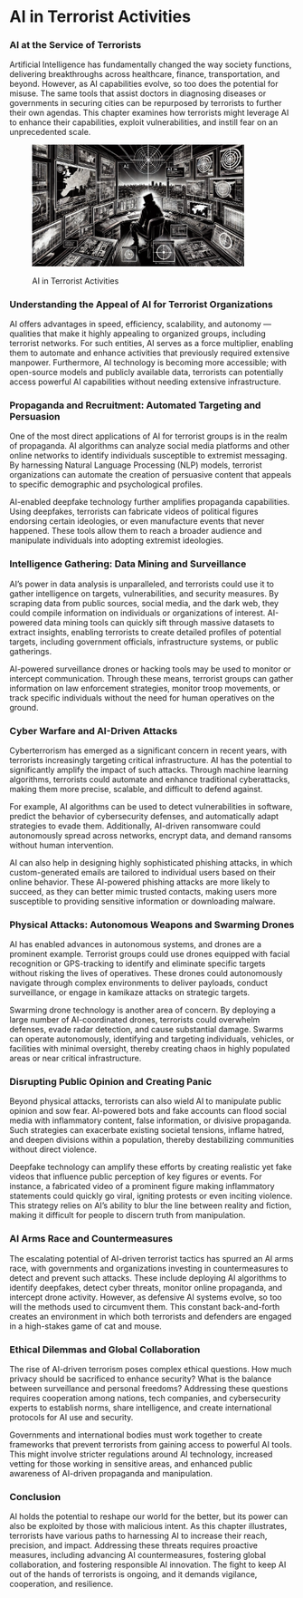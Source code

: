 # AI in Terrorist Activities

### AI at the Service of Terrorists

Artificial Intelligence has fundamentally changed the way society functions, delivering breakthroughs across healthcare, finance, transportation, and beyond. However, as AI capabilities evolve, so too does the potential for misuse. The same tools that assist doctors in diagnosing diseases or governments in securing cities can be repurposed by terrorists to further their own agendas. This chapter examines how terrorists might leverage AI to enhance their capabilities, exploit vulnerabilities, and instill fear on an unprecedented scale.

<div align="left"><figure><img src="../../.gitbook/assets/image (1) (1) (1) (1) (1) (1) (1) (1) (1) (1) (1).png" alt="" width="375"><figcaption><p>AI in Terrorist Activities</p></figcaption></figure></div>

### **Understanding the Appeal of AI for Terrorist Organizations**

AI offers advantages in speed, efficiency, scalability, and autonomy — qualities that make it highly appealing to organized groups, including terrorist networks. For such entities, AI serves as a force multiplier, enabling them to automate and enhance activities that previously required extensive manpower. Furthermore, AI technology is becoming more accessible; with open-source models and publicly available data, terrorists can potentially access powerful AI capabilities without needing extensive infrastructure.

### **Propaganda and Recruitment: Automated Targeting and Persuasion**

One of the most direct applications of AI for terrorist groups is in the realm of propaganda. AI algorithms can analyze social media platforms and other online networks to identify individuals susceptible to extremist messaging. By harnessing Natural Language Processing (NLP) models, terrorist organizations can automate the creation of persuasive content that appeals to specific demographic and psychological profiles.

AI-enabled deepfake technology further amplifies propaganda capabilities. Using deepfakes, terrorists can fabricate videos of political figures endorsing certain ideologies, or even manufacture events that never happened. These tools allow them to reach a broader audience and manipulate individuals into adopting extremist ideologies.

### **Intelligence Gathering: Data Mining and Surveillance**

AI’s power in data analysis is unparalleled, and terrorists could use it to gather intelligence on targets, vulnerabilities, and security measures. By scraping data from public sources, social media, and the dark web, they could compile information on individuals or organizations of interest. AI-powered data mining tools can quickly sift through massive datasets to extract insights, enabling terrorists to create detailed profiles of potential targets, including government officials, infrastructure systems, or public gatherings.

AI-powered surveillance drones or hacking tools may be used to monitor or intercept communication. Through these means, terrorist groups can gather information on law enforcement strategies, monitor troop movements, or track specific individuals without the need for human operatives on the ground.

### **Cyber Warfare and AI-Driven Attacks**

Cyberterrorism has emerged as a significant concern in recent years, with terrorists increasingly targeting critical infrastructure. AI has the potential to significantly amplify the impact of such attacks. Through machine learning algorithms, terrorists could automate and enhance traditional cyberattacks, making them more precise, scalable, and difficult to defend against.

For example, AI algorithms can be used to detect vulnerabilities in software, predict the behavior of cybersecurity defenses, and automatically adapt strategies to evade them. Additionally, AI-driven ransomware could autonomously spread across networks, encrypt data, and demand ransoms without human intervention.

AI can also help in designing highly sophisticated phishing attacks, in which custom-generated emails are tailored to individual users based on their online behavior. These AI-powered phishing attacks are more likely to succeed, as they can better mimic trusted contacts, making users more susceptible to providing sensitive information or downloading malware.

### **Physical Attacks: Autonomous Weapons and Swarming Drones**

AI has enabled advances in autonomous systems, and drones are a prominent example. Terrorist groups could use drones equipped with facial recognition or GPS-tracking to identify and eliminate specific targets without risking the lives of operatives. These drones could autonomously navigate through complex environments to deliver payloads, conduct surveillance, or engage in kamikaze attacks on strategic targets.

Swarming drone technology is another area of concern. By deploying a large number of AI-coordinated drones, terrorists could overwhelm defenses, evade radar detection, and cause substantial damage. Swarms can operate autonomously, identifying and targeting individuals, vehicles, or facilities with minimal oversight, thereby creating chaos in highly populated areas or near critical infrastructure.

### **Disrupting Public Opinion and Creating Panic**

Beyond physical attacks, terrorists can also wield AI to manipulate public opinion and sow fear. AI-powered bots and fake accounts can flood social media with inflammatory content, false information, or divisive propaganda. Such strategies can exacerbate existing societal tensions, inflame hatred, and deepen divisions within a population, thereby destabilizing communities without direct violence.

Deepfake technology can amplify these efforts by creating realistic yet fake videos that influence public perception of key figures or events. For instance, a fabricated video of a prominent figure making inflammatory statements could quickly go viral, igniting protests or even inciting violence. This strategy relies on AI’s ability to blur the line between reality and fiction, making it difficult for people to discern truth from manipulation.

### **AI Arms Race and Countermeasures**

The escalating potential of AI-driven terrorist tactics has spurred an AI arms race, with governments and organizations investing in countermeasures to detect and prevent such attacks. These include deploying AI algorithms to identify deepfakes, detect cyber threats, monitor online propaganda, and intercept drone activity. However, as defensive AI systems evolve, so too will the methods used to circumvent them. This constant back-and-forth creates an environment in which both terrorists and defenders are engaged in a high-stakes game of cat and mouse.

### **Ethical Dilemmas and Global Collaboration**

The rise of AI-driven terrorism poses complex ethical questions. How much privacy should be sacrificed to enhance security? What is the balance between surveillance and personal freedoms? Addressing these questions requires cooperation among nations, tech companies, and cybersecurity experts to establish norms, share intelligence, and create international protocols for AI use and security.

Governments and international bodies must work together to create frameworks that prevent terrorists from gaining access to powerful AI tools. This might involve stricter regulations around AI technology, increased vetting for those working in sensitive areas, and enhanced public awareness of AI-driven propaganda and manipulation.

### **Conclusion**

AI holds the potential to reshape our world for the better, but its power can also be exploited by those with malicious intent. As this chapter illustrates, terrorists have various paths to harnessing AI to increase their reach, precision, and impact. Addressing these threats requires proactive measures, including advancing AI countermeasures, fostering global collaboration, and fostering responsible AI innovation. The fight to keep AI out of the hands of terrorists is ongoing, and it demands vigilance, cooperation, and resilience.
